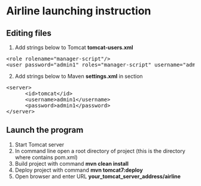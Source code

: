 # Airline launching instruction
<h2>Editing files</h2>

1.	Add strings below to Tomcat <strong>tomcat-users.xml</strong>
<pre>
&lt;role rolename="manager-script"/&gt;
&lt;user password="admin1" roles="manager-script" username="admin1"/&gt;
</pre>

2.	Add strings below to Maven <strong>settings.xml</strong> in <servers> section
<pre>
&lt;server&gt;
      &lt;id&gt;tomcat&lt;/id&gt;
      &lt;username>admin1&lt;/username&gt;
      &lt;password>admin1&lt;/password&gt;
&lt;/server&gt;
</pre>

<h2>Launch the program</h2>
<ol>
  <li>Start Tomcat server</li>
  <li>In command line open a root directory of project (this is the directory where contains pom.xml)</li>
  <li>Build project with command <strong>mvn clean install</strong></li>
  <li>Deploy project with command <strong>mvn tomcat7:deploy</strong></li>
  <li>Open browser and enter URL <strong>your_tomcat_server_address/airline</strong></li>
</ol>
